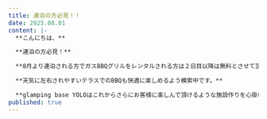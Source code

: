 ```yaml
---
title: 連泊の方必見！！
date: 2025.08.01
content: |-
  **こんにちは、**

  **連泊の方必見！**　

  **8月より連泊される方でガスBBQグリルをレンタルされる方は２日目以降は無料とさせて頂きます。**

  **天気に左右されやすいテラスでのBBQも快適に楽しめるよう模索中です。**

  **glamping base YOLOはこれからさらにお客様に楽しんで頂けるような施設作りを心掛けていきますのでよろしくお願します！！**
published: true
---
```

